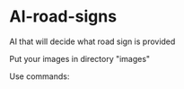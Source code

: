 # AI-road-signs
AI that will decide what road sign is provided

Put your images in directory "images"

Use commands: